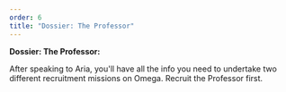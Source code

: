 ```yaml
---
order: 6
title: "Dossier: The Professor"
---
```


**Dossier: The Professor:** 

After speaking to Aria, you'll have all the info you need to undertake two different recruitment missions on Omega. Recruit the Professor first.
